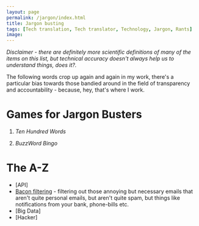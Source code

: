 ```yaml
---
layout: page
permalink: /jargon/index.html
title: Jargon busting
tags: [Tech translation, Tech translator, Technology, Jargon, Rants]
image:
---
```


*Disclaimer - there are definitely more scientific definitions of many of the items on this list, but technical accuracy doesn't always help us to understand things, does it?.*

The following words crop up again and again in my work, there's a particular bias towards those bandied around in the field of transparency and accountability - because, hey, that's where I work. 


# Games for Jargon Busters 

1. *Ten Hundred Words* 

2. *BuzzWord Bingo* 





# The A-Z 

* [API]
* [Bacon filtering](http://www.csmonitor.com/Innovation/Tech/2011/0613/How-to-manage-in-box-bacon) - filtering out those annoying but necessary emails that aren't quite personal emails, but aren't quite spam, but things like notifications from your bank, phone-bills etc. 
* [Big Data]
* [Hacker]

